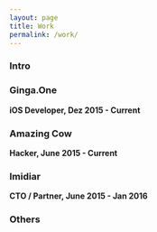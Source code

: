 ```yaml
---
layout: page
title: Work
permalink: /work/
---
```


### Intro


<!-- ####################################################################### -->

### Ginga.One

**iOS Developer, Dez 2015 - Current**


<!-- ####################################################################### -->

### Amazing Cow

**Hacker, June 2015 - Current** 

<!-- ####################################################################### -->

### Imidiar

**CTO / Partner,  June 2015 - Jan 2016**

<!-- ####################################################################### -->

### Others
